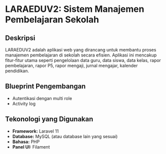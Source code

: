 # LARAEDUV2: Sistem Manajemen Pembelajaran Sekolah

## Deskripsi
LARAEDUV2 adalah aplikasi web yang dirancang untuk membantu proses manajemen pembelajaran di sekolah secara efisien. Aplikasi ini mencakup fitur-fitur utama seperti pengelolaan data guru, data siswa, data kelas, rapor pembelajaran, rapor P5, rapor mengaji, jurnal mengajar, kalender pendidikan.

## Blueprint Pengembangan
* Autentikasi dengan multi role
* Activity log

## Tekonologi yang Digunakan
* **Framework:** Laravel 11
* **Database:** MySQL (atau database lain yang sesuai)
* **Bahasa:** PHP
* **Panel UI:** Filament

